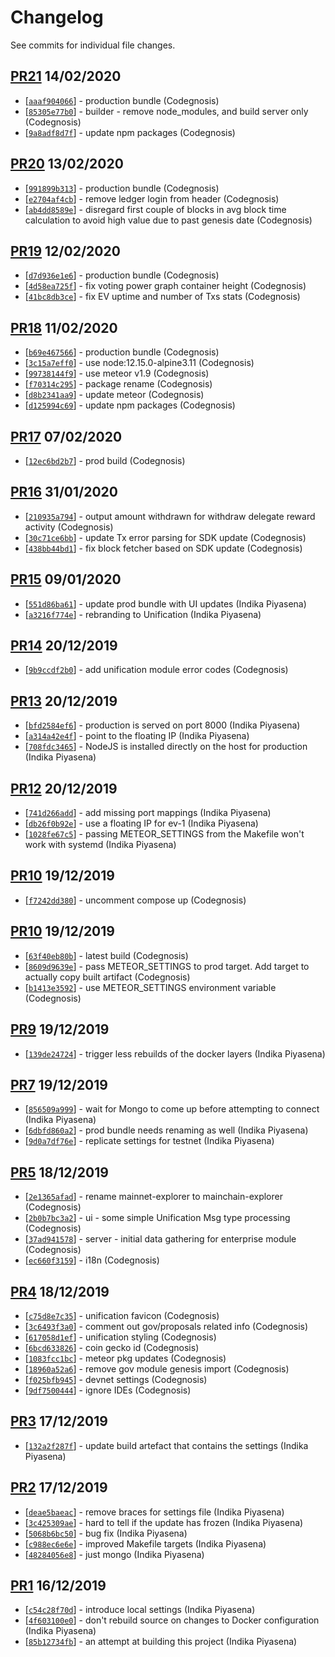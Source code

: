 # Changelog

See commits for individual file changes.

## [PR21](https://github.com/unification-com/mainchain-explorer/pull/21) 14/02/2020

* [[`aaaf904066`](https://github.com/nodejs/node/commit/aaaf904066)] - production bundle (Codegnosis)
* [[`85305e77b0`](https://github.com/nodejs/node/commit/85305e77b0)] - builder - remove node_modules, and build server only (Codegnosis)
* [[`9a8adf8d7f`](https://github.com/nodejs/node/commit/9a8adf8d7f)] - update npm packages (Codegnosis)

## [PR20](https://github.com/unification-com/mainchain-explorer/pull/20) 13/02/2020

* [[`991899b313`](https://github.com/nodejs/node/commit/991899b313)] - production bundle (Codegnosis)
* [[`e2704af4cb`](https://github.com/nodejs/node/commit/e2704af4cb)] - remove ledger login from header (Codegnosis)
* [[`ab4dd8589e`](https://github.com/nodejs/node/commit/ab4dd8589e)] - disregard first couple of blocks in avg block time calculation to avoid high value due to past genesis date (Codegnosis)

## [PR19](https://github.com/unification-com/mainchain-explorer/pull/19) 12/02/2020

* [[`d7d936e1e6`](https://github.com/nodejs/node/commit/d7d936e1e6)] - production bundle (Codegnosis)
* [[`4d58ea725f`](https://github.com/nodejs/node/commit/4d58ea725f)] - fix voting power graph container height (Codegnosis)
* [[`41bc8db3ce`](https://github.com/nodejs/node/commit/41bc8db3ce)] - fix EV uptime and number of Txs stats (Codegnosis)

## [PR18](https://github.com/unification-com/mainchain-explorer/pull/18) 11/02/2020

* [[`b69e467566`](https://github.com/nodejs/node/commit/b69e467566)] - production bundle (Codegnosis)
* [[`3c15a7eff0`](https://github.com/nodejs/node/commit/3c15a7eff0)] - use node:12.15.0-alpine3.11 (Codegnosis)
* [[`99738144f9`](https://github.com/nodejs/node/commit/99738144f9)] - use meteor v1.9 (Codegnosis)
* [[`f70314c295`](https://github.com/nodejs/node/commit/f70314c295)] - package rename (Codegnosis)
* [[`d8b2341aa9`](https://github.com/nodejs/node/commit/d8b2341aa9)] - update meteor (Codegnosis)
* [[`d125994c69`](https://github.com/nodejs/node/commit/d125994c69)] - update npm packages (Codegnosis)

## [PR17](https://github.com/unification-com/mainchain-explorer/pull/17) 07/02/2020

* [[`12ec6bd2b7`](https://github.com/nodejs/node/commit/12ec6bd2b7)] - prod build (Codegnosis)

## [PR16](https://github.com/unification-com/mainchain-explorer/pull/16) 31/01/2020

* [[`210935a794`](https://github.com/nodejs/node/commit/210935a794)] - output amount withdrawn for withdraw delegate reward activity (Codegnosis)
* [[`30c71ce6bb`](https://github.com/nodejs/node/commit/30c71ce6bb)] - update Tx error parsing for SDK update (Codegnosis)
* [[`438bb44bd1`](https://github.com/nodejs/node/commit/438bb44bd1)] - fix block fetcher based on SDK update (Codegnosis)

## [PR15](https://github.com/unification-com/mainchain-explorer/pull/15) 09/01/2020

* [[`551d86ba61`](https://github.com/nodejs/node/commit/551d86ba61)] - update prod bundle with UI updates (Indika Piyasena)
* [[`a3216f774e`](https://github.com/nodejs/node/commit/a3216f774e)] - rebranding to Unification (Indika Piyasena)

## [PR14](https://github.com/unification-com/mainchain-explorer/pull/14) 20/12/2019

* [[`9b9ccdf2b0`](https://github.com/nodejs/node/commit/9b9ccdf2b0)] - add unification module error codes (Codegnosis)

## [PR13](https://github.com/unification-com/mainchain-explorer/pull/13) 20/12/2019

* [[`bfd2584ef6`](https://github.com/nodejs/node/commit/bfd2584ef6)] - production is served on port 8000 (Indika Piyasena)
* [[`a314a42e4f`](https://github.com/nodejs/node/commit/a314a42e4f)] - point to the floating IP (Indika Piyasena)
* [[`708fdc3465`](https://github.com/nodejs/node/commit/708fdc3465)] - NodeJS is installed directly on the host for production (Indika Piyasena)

## [PR12](https://github.com/unification-com/mainchain-explorer/pull/12) 20/12/2019

* [[`741d266add`](https://github.com/nodejs/node/commit/741d266add)] - add missing port mappings (Indika Piyasena)
* [[`db26f0b92e`](https://github.com/nodejs/node/commit/db26f0b92e)] - use a floating IP for ev-1 (Indika Piyasena)
* [[`1028fe67c5`](https://github.com/nodejs/node/commit/1028fe67c5)] - passing METEOR_SETTINGS from the Makefile won't work with systemd (Indika Piyasena)

## [PR10](https://github.com/unification-com/mainchain-explorer/pull/11) 19/12/2019

* [[`f7242dd380`](https://github.com/nodejs/node/commit/f7242dd380)] - uncomment compose up (Codegnosis)

## [PR10](https://github.com/unification-com/mainchain-explorer/pull/10) 19/12/2019

* [[`63f40eb80b`](https://github.com/nodejs/node/commit/63f40eb80b)] - latest build (Codegnosis)
* [[`8609d9639e`](https://github.com/nodejs/node/commit/8609d9639e)] - pass METEOR_SETTINGS to prod target. Add target to actually copy built artifact (Codegnosis)
* [[`b1413e3592`](https://github.com/nodejs/node/commit/b1413e3592)] - use METEOR_SETTINGS environment variable (Codegnosis)

## [PR9](https://github.com/unification-com/mainchain-explorer/pull/9) 19/12/2019

* [[`139de24724`](https://github.com/nodejs/node/commit/139de24724)] - trigger less rebuilds of the docker layers (Indika Piyasena)

## [PR7](https://github.com/unification-com/mainchain-explorer/pull/7) 19/12/2019

* [[`856509a999`](https://github.com/nodejs/node/commit/856509a999)] - wait for Mongo to come up before attempting to connect (Indika Piyasena)
* [[`6dbfd860a2`](https://github.com/nodejs/node/commit/6dbfd860a2)] - prod bundle needs renaming as well (Indika Piyasena)
* [[`9d0a7df76e`](https://github.com/nodejs/node/commit/9d0a7df76e)] - replicate settings for testnet (Indika Piyasena)

## [PR5](https://github.com/unification-com/mainchain-explorer/pull/5) 18/12/2019

* [[`2e1365afad`](https://github.com/nodejs/node/commit/2e1365afad)] - rename mainnet-explorer to mainchain-explorer (Codegnosis)
* [[`2b0b7bc3a2`](https://github.com/nodejs/node/commit/2b0b7bc3a2)] - ui - some simple Unification Msg type processing (Codegnosis)
* [[`37ad941578`](https://github.com/nodejs/node/commit/37ad941578)] - server - initial data gathering for enterprise module (Codegnosis)
* [[`ec660f3159`](https://github.com/nodejs/node/commit/ec660f3159)] - i18n (Codegnosis)

## [PR4](https://github.com/unification-com/mainchain-explorer/pull/4) 18/12/2019

* [[`c75d8e7c35`](https://github.com/nodejs/node/commit/c75d8e7c35)] - unification favicon (Codegnosis)
* [[`3c6493f3a0`](https://github.com/nodejs/node/commit/3c6493f3a0)] - comment out gov/proposals related info (Codegnosis)
* [[`617058d1ef`](https://github.com/nodejs/node/commit/617058d1ef)] - unification styling (Codegnosis)
* [[`6bcd633826`](https://github.com/nodejs/node/commit/6bcd633826)] - coin gecko id (Codegnosis)
* [[`1083fcc1bc`](https://github.com/nodejs/node/commit/1083fcc1bc)] - meteor pkg updates (Codegnosis)
* [[`18960a52a6`](https://github.com/nodejs/node/commit/18960a52a6)] - remove gov module genesis import (Codegnosis)
* [[`f025bfb945`](https://github.com/nodejs/node/commit/f025bfb945)] - devnet settings (Codegnosis)
* [[`9df7500444`](https://github.com/nodejs/node/commit/9df7500444)] - ignore IDEs (Codegnosis)

## [PR3](https://github.com/unification-com/mainchain-explorer/pull/3) 17/12/2019

* [[`132a2f287f`](https://github.com/nodejs/node/commit/132a2f287f)] - update build artefact that contains the settings (Indika Piyasena)

## [PR2](https://github.com/unification-com/mainchain-explorer/pull/2) 17/12/2019

* [[`deae5baeac`](https://github.com/nodejs/node/commit/deae5baeac)] - remove braces for settings file (Indika Piyasena)
* [[`3c425309ae`](https://github.com/nodejs/node/commit/3c425309ae)] - hard to tell if the update has frozen (Indika Piyasena)
* [[`5068b6bc50`](https://github.com/nodejs/node/commit/5068b6bc50)] - bug fix (Indika Piyasena)
* [[`c988ec6e6e`](https://github.com/nodejs/node/commit/c988ec6e6e)] - improved Makefile targets (Indika Piyasena)
* [[`48284056e8`](https://github.com/nodejs/node/commit/48284056e8)] - just mongo (Indika Piyasena)

## [PR1](https://github.com/unification-com/mainchain-explorer/pull/1) 16/12/2019

* [[`c54c28f70d`](https://github.com/nodejs/node/commit/c54c28f70d)] - introduce local settings (Indika Piyasena)
* [[`4f603100e0`](https://github.com/nodejs/node/commit/4f603100e0)] - don't rebuild source on changes to Docker configuration (Indika Piyasena)
* [[`85b12734fb`](https://github.com/nodejs/node/commit/85b12734fb)] - an attempt at building this project (Indika Piyasena)

